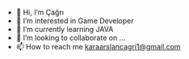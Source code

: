 - 👋 Hi, I’m Çağrı
- 👀 I’m interested in Game Developer
- 🌱 I’m currently learning JAVA
- 💞️ I’m looking to collaborate on ...
- 📫 How to reach me karaarslancagri1@gmail.com

<!---
karaarslancagri/karaarslancagri is a ✨ special ✨ repository because its `README.md` (this file) appears on your GitHub profile.
You can click the Preview link to take a look at your changes.
--->
